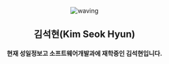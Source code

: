 <div align='center'>
  
 ![waving](https://capsule-render.vercel.app/api?type=waving&height=200&text=환영합니다&fontAlign=50&fontAlignY=40&color=gradient&animation=fadeIn)
  ## 김석현(Kim Seok Hyun)
   #### 현재 성일정보고 소프트웨어개발과에 재학중인 김석현입니다.

